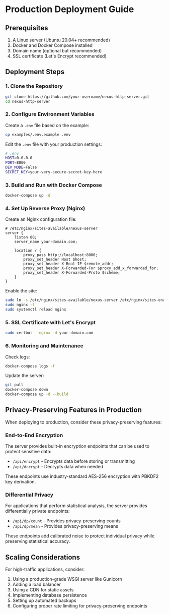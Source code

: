 # Production Deployment Guide

## Prerequisites

1. A Linux server (Ubuntu 20.04+ recommended)
2. Docker and Docker Compose installed
3. Domain name (optional but recommended)
4. SSL certificate (Let's Encrypt recommended)

## Deployment Steps

### 1. Clone the Repository

```bash
git clone https://github.com/your-username/nexus-http-server.git
cd nexus-http-server
```

### 2. Configure Environment Variables

Create a `.env` file based on the example:

```bash
cp examples/.env.example .env
```

Edit the `.env` file with your production settings:

```bash
# .env
HOST=0.0.0.0
PORT=8000
DEV_MODE=False
SECRET_KEY=your-very-secure-secret-key-here
```

### 3. Build and Run with Docker Compose

```bash
docker-compose up -d
```

### 4. Set Up Reverse Proxy (Nginx)

Create an Nginx configuration file:

```nginx
# /etc/nginx/sites-available/nexus-server
server {
    listen 80;
    server_name your-domain.com;

    location / {
        proxy_pass http://localhost:8000;
        proxy_set_header Host $host;
        proxy_set_header X-Real-IP $remote_addr;
        proxy_set_header X-Forwarded-For $proxy_add_x_forwarded_for;
        proxy_set_header X-Forwarded-Proto $scheme;
    }
}
```

Enable the site:

```bash
sudo ln -s /etc/nginx/sites-available/nexus-server /etc/nginx/sites-enabled/
sudo nginx -t
sudo systemctl reload nginx
```

### 5. SSL Certificate with Let's Encrypt

```bash
sudo certbot --nginx -d your-domain.com
```

### 6. Monitoring and Maintenance

Check logs:

```bash
docker-compose logs -f
```

Update the server:

```bash
git pull
docker-compose down
docker-compose up -d --build
```

## Privacy-Preserving Features in Production

When deploying to production, consider these privacy-preserving features:

### End-to-End Encryption

The server provides built-in encryption endpoints that can be used to protect sensitive data:

- `/api/encrypt` - Encrypts data before storing or transmitting
- `/api/decrypt` - Decrypts data when needed

These endpoints use industry-standard AES-256 encryption with PBKDF2 key derivation.

### Differential Privacy

For applications that perform statistical analysis, the server provides differentially private endpoints:

- `/api/dp/count` - Provides privacy-preserving counts
- `/api/dp/mean` - Provides privacy-preserving means

These endpoints add calibrated noise to protect individual privacy while preserving statistical accuracy.

## Scaling Considerations

For high-traffic applications, consider:

1. Using a production-grade WSGI server like Gunicorn
2. Adding a load balancer
3. Using a CDN for static assets
4. Implementing database persistence
5. Setting up automated backups
6. Configuring proper rate limiting for privacy-preserving endpoints